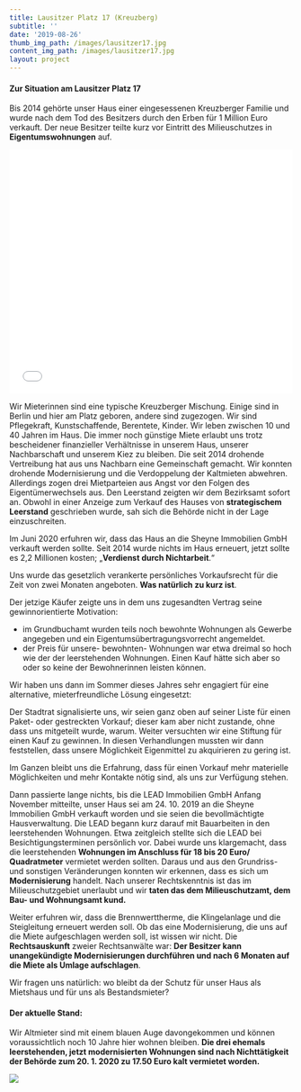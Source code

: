 ```yaml
---
title: Lausitzer Platz 17 (Kreuzberg)
subtitle: ''
date: '2019-08-26'
thumb_img_path: /images/lausitzer17.jpg
content_img_path: /images/lausitzer17.jpg
layout: project
---
```

#### Zur Situation am Lausitzer Platz 17

Bis 2014 gehörte unser Haus einer eingesessenen Kreuzberger Familie und wurde nach dem Tod des Besitzers durch den Erben für 1 Million Euro verkauft. Der neue Besitzer teilte kurz vor Eintritt des Milieuschutzes in **Eigentumswohnungen** auf.

<iframe title="" aria-label="Locator Maps" id="datawrapper-chart-VN0Pt" src="//datawrapper.dwcdn.net/VN0Pt/2/" scrolling="no" frameborder="0" style="width: 0; min-width: 100% !important; border: none;" height="434"></iframe><script type="text/javascript">!function(){"use strict";window.addEventListener("message",function(a){if(void 0!==a.data["datawrapper-height"])for(var e in a.data["datawrapper-height"]){var t=document.getElementById("datawrapper-chart-"+e)||document.querySelector("iframe[src*='"+e+"']");t&&(t.style.height=a.data["datawrapper-height"][e]+"px")}})}();</script>

Wir Mieterinnen sind eine typische Kreuzberger Mischung. Einige sind in Berlin und hier am Platz geboren, andere sind zugezogen. Wir sind Pflegekraft, Kunstschaffende, Berentete, Kinder. Wir leben zwischen 10 und 40 Jahren im Haus. Die immer noch günstige Miete erlaubt uns trotz bescheidener finanzieller Verhältnisse in unserem Haus, unserer Nachbarschaft und unserem Kiez zu bleiben. Die seit 2014 drohende Vertreibung hat aus uns Nachbarn eine Gemeinschaft gemacht. Wir konnten drohende Modernisierung und die Verdoppelung der Kaltmieten abwehren. Allerdings zogen drei Mietparteien aus Angst vor den Folgen des Eigentümerwechsels aus. Den Leerstand zeigten wir dem Bezirksamt sofort an. Obwohl in einer Anzeige zum Verkauf des Hauses von **strategischem Leerstand** geschrieben wurde, sah sich die Behörde nicht in der Lage einzuschreiten.

Im Juni 2020 erfuhren wir, dass das Haus an die Sheyne Immobilien GmbH verkauft werden sollte. Seit 2014 wurde nichts im Haus erneuert, jetzt sollte es 2,2 Millionen kosten; „**Verdienst durch Nichtarbeit**.“ 

Uns wurde das gesetzlich verankerte persönliches Vorkaufsrecht für die Zeit von zwei Monaten angeboten. **Was natürlich zu kurz ist**.

Der jetzige Käufer zeigte uns in dem uns zugesandten Vertrag seine gewinnorientierte Motivation:

* im Grundbuchamt wurden teils noch bewohnte Wohnungen als Gewerbe angegeben und ein Eigentumsübertragungsvorrecht angemeldet.
* der Preis für unsere- bewohnten- Wohnungen war etwa dreimal so hoch wie der der leerstehenden Wohnungen. Einen Kauf hätte sich aber so oder so keine der Bewohnerinnen leisten können.

Wir haben uns dann im Sommer dieses Jahres sehr engagiert für eine alternative, mieterfreundliche Lösung eingesetzt:

Der Stadtrat signalisierte uns, wir seien ganz oben auf seiner Liste für einen Paket- oder gestreckten Vorkauf; dieser kam aber nicht zustande, ohne dass uns mitgeteilt wurde, warum.  Weiter versuchten wir eine Stiftung für einen Kauf zu gewinnen. In diesen Verhandlungen mussten wir dann feststellen, dass unsere Möglichkeit Eigenmittel zu akquirieren zu gering ist.

Im Ganzen bleibt uns die Erfahrung, dass für einen Vorkauf mehr materielle Möglichkeiten und mehr Kontakte nötig sind, als uns zur Verfügung stehen. 

Dann passierte lange nichts, bis die LEAD Immobilien GmbH Anfang November mitteilte, unser Haus sei am 24. 10. 2019 an die Sheyne Immobilien GmbH verkauft worden und sie seien die bevollmächtigte Hausverwaltung. Die LEAD begann kurz darauf mit Bauarbeiten in den leerstehenden Wohnungen. Etwa zeitgleich stellte sich die LEAD bei Besichtigungsterminen persönlich vor. Dabei wurde uns klargemacht, dass die leerstehenden **Wohnungen im Anschluss für 18 bis 20 Euro/ Quadratmeter** vermietet werden sollten. Daraus und aus den Grundriss- und sonstigen Veränderungen konnten wir erkennen, dass es sich um **Modernisierung** handelt. Nach unserer Rechtskenntnis ist das im Milieuschutzgebiet unerlaubt und wir **taten das dem Milieuschutzamt, dem Bau- und Wohnungsamt kund.**

Weiter erfuhren wir, dass die Brennwerttherme, die Klingelanlage und die Steigleitung erneuert werden soll. Ob das eine Modernisierung, die uns auf die Miete aufgeschlagen werden soll, ist wissen wir nicht. Die **Rechtsauskunft** zweier Rechtsanwälte war: **Der Besitzer kann unangekündigte Modernisierungen durchführen und nach 6 Monaten auf die Miete als Umlage aufschlagen**.

Wir fragen uns natürlich: wo bleibt da der Schutz für unser Haus als Mietshaus und für uns als Bestandsmieter?

#### Der aktuelle Stand:
Wir Altmieter sind mit einem blauen Auge davongekommen und können voraussichtlich noch 10 Jahre hier wohnen bleiben. **Die drei ehemals leerstehenden, jetzt modernisierten Wohnungen sind nach Nichttätigkeit der Behörde zum 20. 1. 2020 zu 17.50 Euro kalt vermietet worden.**

![](/images/bewohner_lausitzer17.jpg)
